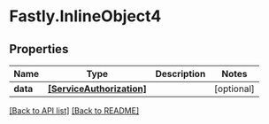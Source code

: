# Fastly.InlineObject4

## Properties

Name | Type | Description | Notes
------------ | ------------- | ------------- | -------------
**data** | [**[ServiceAuthorization]**](ServiceAuthorization.md) |  | [optional] 



[[Back to API list]](../../README.md#endpoints) [[Back to README]](../../README.md)
